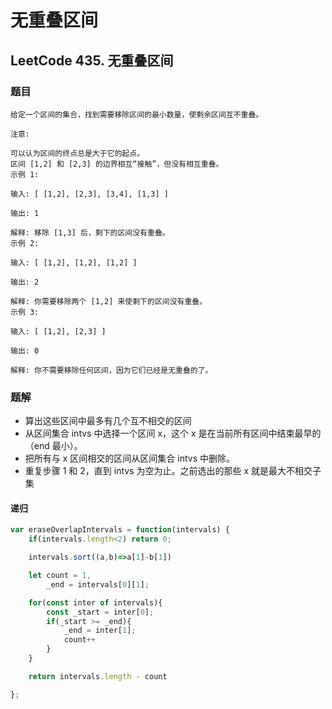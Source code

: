 # 无重叠区间

## LeetCode 435. 无重叠区间

### 题目

```text
给定一个区间的集合，找到需要移除区间的最小数量，使剩余区间互不重叠。

注意:

可以认为区间的终点总是大于它的起点。
区间 [1,2] 和 [2,3] 的边界相互“接触”，但没有相互重叠。
示例 1:

输入: [ [1,2], [2,3], [3,4], [1,3] ]

输出: 1

解释: 移除 [1,3] 后，剩下的区间没有重叠。
示例 2:

输入: [ [1,2], [1,2], [1,2] ]

输出: 2

解释: 你需要移除两个 [1,2] 来使剩下的区间没有重叠。
示例 3:

输入: [ [1,2], [2,3] ]

输出: 0

解释: 你不需要移除任何区间，因为它们已经是无重叠的了。
```

### 题解

* 算出这些区间中最多有几个互不相交的区间
* 从区间集合 intvs 中选择一个区间 x，这个 x 是在当前所有区间中结束最早的（end 最小）。
* 把所有与 x 区间相交的区间从区间集合 intvs 中删除。
* 重复步骤 1 和 2，直到 intvs 为空为止。之前选出的那些 x 就是最大不相交子集

#### 递归

```javascript
var eraseOverlapIntervals = function(intervals) {
    if(intervals.length<2) return 0;

    intervals.sort((a,b)=>a[1]-b[1])

    let count = 1,
        _end = intervals[0][1];

    for(const inter of intervals){
        const _start = inter[0];
        if(_start >= _end){
            _end = inter[1];
            count++
        }
    }

    return intervals.length - count

};
```

